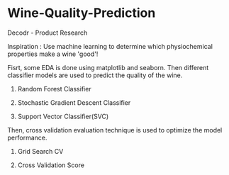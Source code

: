 # Wine-Quality-Prediction
Decodr - Product Research

Inspiration : 
Use machine learning to determine which physiochemical properties make a wine 'good'!

Fisrt, some EDA is done using matplotlib and seaborn. Then different classifier models are used to predict the quality of the wine.

1. Random Forest Classifier

2. Stochastic Gradient Descent Classifier

3. Support Vector Classifier(SVC)

Then, cross validation evaluation technique is used to optimize the model performance.

1. Grid Search CV

2. Cross Validation Score
